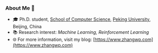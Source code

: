 ### About Me 🙌 

- 🎓 Ph.D. student, [School of Computer Science](https://cs.pku.edu.cn/), [Peking University](https://www.pku.edu.cn/), Beijing, China
- 📚 Research interest: *Machine Learning, Reinforcement Learning*
- 🌐 For more information, visit my blog: [https://www.zhangwp.com](https://www.zhangwp.com)
